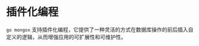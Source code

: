 # 插件化编程
`go mongox` 支持插件化编程，它提供了一种灵活的方式在数据库操作的前后插入自定义的逻辑，从而增强应用的可扩展性和可维护性。

[//]: # ()
[//]: # (## 启用内置插件（钩子）)

[//]: # (`go mongox` 库内置了三个实用的 `hook` 钩子（基于插件实现）：)

[//]: # (- `field` 钩子：自动化更新默认的 `field` 字段)

[//]: # (- `model` 钩子：针对模型（结构体）设置钩子函数，这些钩子函数会在 `MongoDB` 的集合操作前后被调用。)

[//]: # (- `validator` 钩子：利用结构体的标签（`tag`）去对字段值进行校验。)

[//]: # ()
[//]: # (`go mongox` 库默认不激活这些钩子，如果你想激活它们，可以参考以下代码：)

[//]: # ()
[//]: # (```go)

[//]: # (mongox.InitPlugin&#40;&mongox.PluginConfig{)

[//]: # (	EnableDefaultFieldHook: true,)

[//]: # (	EnableModelHook:        true,)

[//]: # (	EnableValidationHook:   true,)

[//]: # (	// 覆盖默认的校验器，当 EnableValidationHook 为 true 时生效)

[//]: # (	Validate: nil,)

[//]: # (}&#41;)

[//]: # (```)

[//]: # ()
[//]: # (## 插件的注册与删除)

[//]: # (`go mongox` 提供了 `RegisterPlugin` 和 `UnregisterPlugin` 方法来注册和删除插件。)

[//]: # ()
[//]: # (```go)

[//]: # (// Register Plugin)

[//]: # (mongox.RegisterPlugin&#40;"after find", func&#40;ctx context.Context, opCtx *operation.OpContext, opts ...any&#41; error {)

[//]: # (    if user, ok := opCtx.Doc.&#40;*User&#41;; ok {)

[//]: # (        fmt.Println&#40;user&#41;)

[//]: # (    })

[//]: # (    if users, ok := opCtx.Doc.&#40;[]*User&#41;; ok {)

[//]: # (        fmt.Println&#40;users&#41;)

[//]: # (    })

[//]: # (    return nil)

[//]: # (}, operation.OpTypeAfterFind&#41;)

[//]: # ()
[//]: # (// Remove Plugin)

[//]: # (mongox.RemovePlugin&#40;"after find", operation.OpTypeAfterFind&#41;)

[//]: # (```)

[//]: # ()
[//]: # (`mongox.RegisterPlugin` 的函数签名如下：)

[//]: # (```go)

[//]: # (func RegisterPlugin&#40;name string, cb callback.CbFn, opType operation.OpType&#41;)

[//]: # (```)

[//]: # (该函数接收三个参数：)

[//]: # (- `name`：插件的名称)

[//]: # (- `cb`：插件的回调函数，该函数的签名如下：)

[//]: # (    ```go)

[//]: # (    type CbFn func&#40;ctx context.Context, opCtx *operation.OpContext, opts ...any&#41; error)

[//]: # (    ```)

[//]: # (    该函数接收三个参数：)

[//]: # (    - `ctx`：上下文对象)

[//]: # (    - `opCtx`：操作上下文对象)

[//]: # (        `opCtx` 的结构如下：)

[//]: # (        ```go)

[//]: # (        type OpContext struct {)

[//]: # (            Col *mongo.Collection `opt:"-"`)

[//]: # (            Doc any)

[//]: # (            // filter also can be used as query)

[//]: # (            Filter       any)

[//]: # (            Updates      any)

[//]: # (            Replacement  any)

[//]: # (            MongoOptions any)

[//]: # (            ModelHook    any)

[//]: # (        })

[//]: # (        ```)

[//]: # (        当 `opType` 为 `operation.OpTypeBeforeInsert` 或 `operation.OpTypeAfterInsert` 时，`opCtx.Doc` 的值可能不为 `nil`，其类型可能是 `*struct` 或 `[]*struct`。)

[//]: # (  )
[//]: # (        当 `opType` 为 `operation.OpTypeBeforeUpdate` 或 `operation.OpTypeAfterUpdate` 时，`opCtx.Filter` 和 `opCtx.Updates` 的值可能不为 `nil`。)

[//]: # (  )
[//]: # (        当 `opType` 为 `operation.OpTypeBeforeDelete` 或 `operation.OpTypeAfterDelete` 时，`opCtx.Filter` 的值可能不为 `nil`。)

[//]: # (  )
[//]: # (        当 `opType` 为 `operation.OpTypeBeforeUpsert` 或 `operation.OpTypeAfterUpsert` 时，`opCtx.Filter` 和 `opCtx.Updates` 的值可能不为 `nil`。)

[//]: # (  )
[//]: # (        当 `opType` 为 `operation.OpTypeBeforeFind` 或 `operation.OpTypeAfterFind` 时，`opCtx.Filter` 的值可能不为 `nil`，如果是后者，`opCtx.Doc` 的值可能不为 `nil`。)

[//]: # ()
[//]: # (        `MongoOptions` 和 `ModelHook` 是否为 `nil`，取决于在执行 `MongoDB` 操作时，使用者是否设置它们。)

[//]: # ()
[//]: # (  - `opts`：可选参数)

[//]: # (- `opType`：插件的类型，支持的类型如下表格：)

[//]: # ()
[//]: # (    | 类型                             | 描述        | )

[//]: # (    |--------------------------------|-----------|)

[//]: # (    | `operation.OpTypeBeforeInsert` | 在插入文档之前执行 |)

[//]: # (    | `operation.OpTypeAfterInsert`  | 在插入文档之后执行 |)

[//]: # (    | `operation.OpTypeBeforeUpdate` | 在更新文档之前执行 |)

[//]: # (    | `operation.OpTypeAfterUpdate`  | 在更新文档之后执行 |)

[//]: # (    | `operation.OpTypeBeforeDelete` | 在删除文档之前执行 |)

[//]: # (    | `operation.OpTypeAfterDelete`  | 在删除文档之后执行 |)

[//]: # (    | `operation.OpTypeBeforeUpsert` | 在保存文档之前执行 |)

[//]: # (    | `operation.OpTypeAfterUpsert`  | 在保存文档之后执行 |)

[//]: # (    | `operation.OpTypeBeforeFind`   | 在查询文档之后执行 |)

[//]: # (    | `operation.OpTypeAfterFind`    | 在查询文档之后执行 |)
